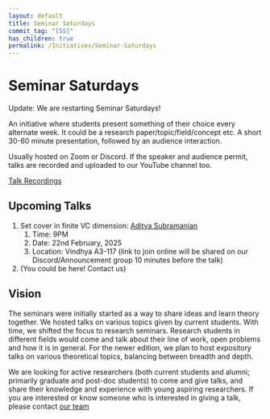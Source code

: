 ```yaml
---
layout: default
title: Seminar Saturdays
commit_tag: "[SS]"
has_children: true
permalink: /Initiatives/Seminar-Saturdays
---
```


Seminar Saturdays
=================

Update: We are restarting Seminar Saturdays!


An initiative where students present something of their choice every alternate week. It could be a research paper/topic/field/concept etc. A short 30-60 minute presentation, followed by an audience interaction.

Usually hosted on Zoom or Discord. If the speaker and audience permit, talks are recorded and uploaded to our YouTube channel too.

[Talk Recordings](https://www.youtube.com/playlist?list=PLcCKNfqBwtiU-C6jn-jgr3OaZG7Kwh7es)


Upcoming Talks
------
1. Set cover in finite VC dimension: [Aditya Subramanian](https://adisubru.github.io/)
   1. Time: 9PM
   2. Date: 22nd February, 2025
   3. Location: Vindhya A3-117 (link to join online will be shared on our Discord/Announcement group 10 minutes before the talk)
2. (You could be here! Contact us) 

Vision
------
The seminars were initially started as a way to share ideas and learn theory together. We hosted talks on various topics given by current students. With time, we shifted the focus to research seminars. Research students in different fields would come and talk about their line of work, open problems and how it is in general. For the newer edition, we plan to host expository talks on various theoretical topics, balancing between breadth and depth.

We are looking for active researchers (both current students and alumni; primarily graduate and post-doc students) to come and give talks, and share their knowledge and experience with young aspiring researchers. If you are interested or know someone who is interested in giving a talk, please contact [our team](/Team)
